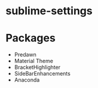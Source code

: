 # sublime-settings

# Packages

- Predawn
- Material Theme
- BracketHighlighter
- SideBarEnhancements
- Anaconda
